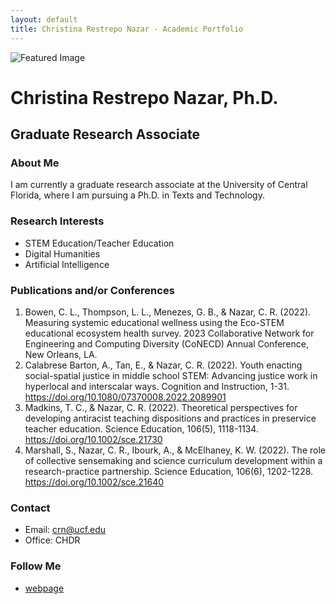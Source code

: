 ```yaml
---
layout: default
title: Christina Restrepo Nazar - Academic Portfolio
---
```


![Featured Image](img_0083.jpg)

# Christina Restrepo Nazar, Ph.D. 
## Graduate Research Associate 

### About Me
I am currently a graduate research associate at the University of Central Florida, where I am pursuing a Ph.D. in Texts and Technology. 

### Research Interests
- STEM Education/Teacher Education
- Digital Humanities
- Artificial Intelligence 

### Publications and/or Conferences

1. Bowen, C. L., Thompson, L. L., Menezes, G. B., & Nazar, C. R. (2022). Measuring systemic educational wellness using the Eco-STEM educational ecosystem health survey. 2023 Collaborative Network for Engineering and Computing Diversity (CoNECD) Annual Conference, New Orleans, LA.
2. Calabrese Barton, A., Tan, E., & Nazar, C. R. (2022). Youth enacting social-spatial justice in middle school STEM: Advancing justice work in hyperlocal and interscalar ways. Cognition and Instruction, 1-31. https://doi.org/10.1080/07370008.2022.2089901
3. Madkins, T. C., & Nazar, C. R. (2022). Theoretical perspectives for developing antiracist teaching dispositions and practices in preservice teacher education. Science Education, 106(5), 1118-1134. https://doi.org/10.1002/sce.21730
4. Marshall, S., Nazar, C. R., Ibourk, A., & McElhaney, K. W. (2022). The role of collective sensemaking and science curriculum development within a research-practice partnership. Science Education, 106(6), 1202-1228. https://doi.org/10.1002/sce.21640

### Contact

- Email: crn@ucf.edu
- Office: CHDR 

### Follow Me

- [webpage](www.aboutme.com/christinarestreponazar)




